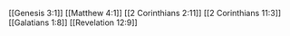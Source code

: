 [[Genesis 3:1]]
[[Matthew 4:1]]
[[2 Corinthians 2:11]]
[[2 Corinthians 11:3]]
[[Galatians 1:8]]
[[Revelation 12:9]]

